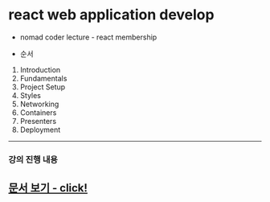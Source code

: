 # react web application develop
* nomad coder lecture - react membership

* 순서
1. Introduction
1. Fundamentals
1. Project Setup
1. Styles
1. Networking
1. Containers
1. Presenters
1. Deployment
---
### 강의 진행 내용
[문서 보기 - click!](https://github.com/alpaca623/nomflix/blob/master/Documents/studyProgress.md)
---
